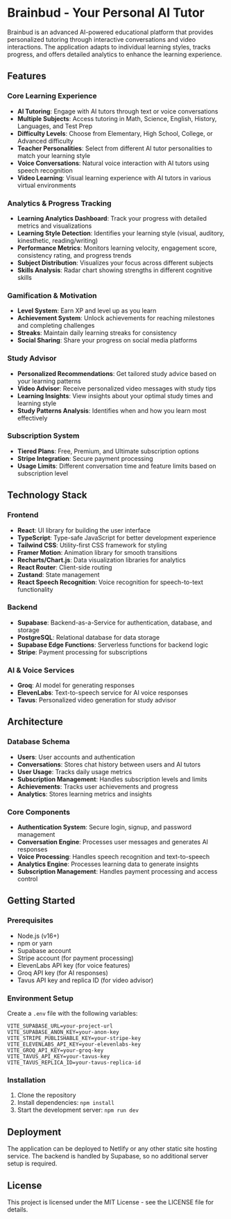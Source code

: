# Brainbud - Your Personal AI Tutor

Brainbud is an advanced AI-powered educational platform that provides personalized tutoring through interactive conversations and video interactions. The application adapts to individual learning styles, tracks progress, and offers detailed analytics to enhance the learning experience.

## Features

### Core Learning Experience
- **AI Tutoring**: Engage with AI tutors through text or voice conversations
- **Multiple Subjects**: Access tutoring in Math, Science, English, History, Languages, and Test Prep
- **Difficulty Levels**: Choose from Elementary, High School, College, or Advanced difficulty
- **Teacher Personalities**: Select from different AI tutor personalities to match your learning style
- **Voice Conversations**: Natural voice interaction with AI tutors using speech recognition
- **Video Learning**: Visual learning experience with AI tutors in various virtual environments

### Analytics & Progress Tracking
- **Learning Analytics Dashboard**: Track your progress with detailed metrics and visualizations
- **Learning Style Detection**: Identifies your learning style (visual, auditory, kinesthetic, reading/writing)
- **Performance Metrics**: Monitors learning velocity, engagement score, consistency rating, and progress trends
- **Subject Distribution**: Visualizes your focus across different subjects
- **Skills Analysis**: Radar chart showing strengths in different cognitive skills

### Gamification & Motivation
- **Level System**: Earn XP and level up as you learn
- **Achievement System**: Unlock achievements for reaching milestones and completing challenges
- **Streaks**: Maintain daily learning streaks for consistency
- **Social Sharing**: Share your progress on social media platforms

### Study Advisor
- **Personalized Recommendations**: Get tailored study advice based on your learning patterns
- **Video Advisor**: Receive personalized video messages with study tips
- **Learning Insights**: View insights about your optimal study times and learning style
- **Study Patterns Analysis**: Identifies when and how you learn most effectively

### Subscription System
- **Tiered Plans**: Free, Premium, and Ultimate subscription options
- **Stripe Integration**: Secure payment processing
- **Usage Limits**: Different conversation time and feature limits based on subscription level

## Technology Stack

### Frontend
- **React**: UI library for building the user interface
- **TypeScript**: Type-safe JavaScript for better development experience
- **Tailwind CSS**: Utility-first CSS framework for styling
- **Framer Motion**: Animation library for smooth transitions
- **Recharts/Chart.js**: Data visualization libraries for analytics
- **React Router**: Client-side routing
- **Zustand**: State management
- **React Speech Recognition**: Voice recognition for speech-to-text functionality

### Backend
- **Supabase**: Backend-as-a-Service for authentication, database, and storage
- **PostgreSQL**: Relational database for data storage
- **Supabase Edge Functions**: Serverless functions for backend logic
- **Stripe**: Payment processing for subscriptions

### AI & Voice Services
- **Groq**: AI model for generating responses
- **ElevenLabs**: Text-to-speech service for AI voice responses
- **Tavus**: Personalized video generation for study advisor

## Architecture

### Database Schema
- **Users**: User accounts and authentication
- **Conversations**: Stores chat history between users and AI tutors
- **User Usage**: Tracks daily usage metrics
- **Subscription Management**: Handles subscription levels and limits
- **Achievements**: Tracks user achievements and progress
- **Analytics**: Stores learning metrics and insights

### Core Components
- **Authentication System**: Secure login, signup, and password management
- **Conversation Engine**: Processes user messages and generates AI responses
- **Voice Processing**: Handles speech recognition and text-to-speech
- **Analytics Engine**: Processes learning data to generate insights
- **Subscription Management**: Handles payment processing and access control

## Getting Started

### Prerequisites
- Node.js (v16+)
- npm or yarn
- Supabase account
- Stripe account (for payment processing)
- ElevenLabs API key (for voice features)
- Groq API key (for AI responses)
- Tavus API key and replica ID (for video advisor)

### Environment Setup
Create a `.env` file with the following variables:
```
VITE_SUPABASE_URL=your-project-url
VITE_SUPABASE_ANON_KEY=your-anon-key
VITE_STRIPE_PUBLISHABLE_KEY=your-stripe-key
VITE_ELEVENLABS_API_KEY=your-elevenlabs-key
VITE_GROQ_API_KEY=your-groq-key
VITE_TAVUS_API_KEY=your-tavus-key
VITE_TAVUS_REPLICA_ID=your-tavus-replica-id
```

### Installation
1. Clone the repository
2. Install dependencies: `npm install`
3. Start the development server: `npm run dev`

## Deployment
The application can be deployed to Netlify or any other static site hosting service. The backend is handled by Supabase, so no additional server setup is required.

## License
This project is licensed under the MIT License - see the LICENSE file for details.